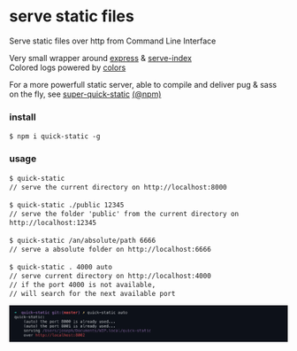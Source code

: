 # serve static files
Serve static files over http from Command Line Interface  

Very small wrapper around [express](https://github.com/expressjs/express) & [serve-index](https://github.com/expressjs/serve-index)  
Colored logs powered by [colors](https://www.npmjs.com/package/colors)  

For a more powerfull static server, able to compile and deliver pug & sass on the fly, see [super-quick-static](https://github.com/jniac/super-quick-static) [(@npm)](https://www.npmjs.com/package/super-quick-static)

### install
	$ npm i quick-static -g

### usage
	$ quick-static 
	// serve the current directory on http://localhost:8000
	
	$ quick-static ./public 12345 
	// serve the folder 'public' from the current directory on http://localhost:12345
	
	$ quick-static /an/absolute/path 6666 
	// serve a absolute folder on http://localhost:6666

	$ quick-static . 4000 auto
	// serve current directory on http://localhost:4000
	// if the port 4000 is not available, 
	// will search for the next available port

![screenshot](https://raw.githubusercontent.com/jniac/quick-static/master/public/img/screen-log-auto.png)




